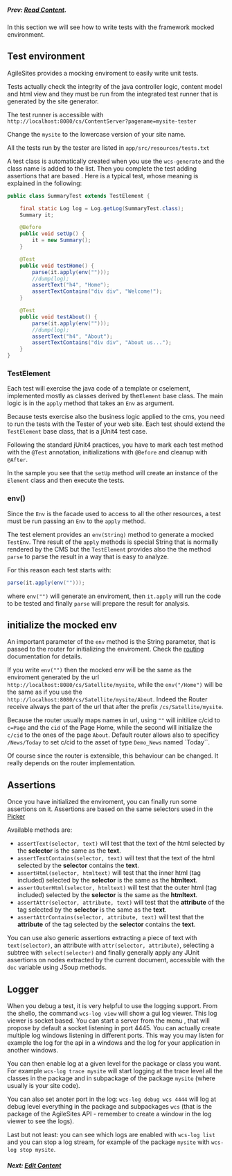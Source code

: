 
##### Prev:  [Read Content](ReadContent.md).

In this section we will see how to write tests with the framework mocked environment.

## Test environment

AgileSites provides a mocking enviroment to easily write unit tests.

Tests actually check the integrity of the java controller logic, content model and html view and they must be run from the integrated test runner that is generated by the site generator.

The test runner is accessible with `http://localhost:8080/cs/ContentServer?pagename=mysite-tester`

Change the `mysite` to the lowercase version of your site name.

All the tests run by the tester are listed in `app/src/resources/tests.txt`

A test class is automatically created when you use the `wcs-generate` and the class name is added to the list. Then you complete the test adding assertions that are based . Here is a typical test, whose meaning is explained in the following:

```java
public class SummaryTest extends TestElement {

	final static Log log = Log.getLog(SummaryTest.class);
	Summary it;

	@Before
	public void setUp() {
		it = new Summary();
	}

	@Test
	public void testHome() {
		parse(it.apply(env("")));
		//dump(log);
		assertText("h4", "Home");		
		assertTextContains("div div", "Welcome!");
	}

	@Test
	public void testAbout() {
		parse(it.apply(env("")));
		//dump(log);
		assertText("h4", "About");		
		assertTextContains("div div", "About us...");
	}
}
```

###  TestElement 

Each test will exercise the java code of a template or cselement, implemented mostly as classes derived by the`Element` base class. The main logic is in the `apply` method that takes an `Env` as argument.

Because tests exercise also the business logic applied to the cms, you need to run the tests with the Tester of your web site. Each test should extend the `TestElement` base class, that is a jUnit4 test case.

Following the standard jUnit4 practices, you have to mark each test method with the `@Test` annotation, initializations with `@Before` and cleanup with `@After`.

In the sample you see that the `setUp` method will create an instance of the `Element` class and then execute the tests.


### env()

Since the `Env` is the facade used to access to all the other resources, a test must be run passing an `Env` to the `apply` method. 

The test element provides an `env(String)` method to generate a mocked `TestEnv`. Thre result of the `apply` methods is special String that is normally rendered by the CMS but the `TestElement` provides also the the method `parse` to parse the result in a way that is easy to analyze.

For this reason each test starts with:

```java
parse(it.apply(env("")));
```

where `env("")` will generate an enviroment, then `it.apply` will run the code to be tested and finally `parse` will prepare the result for analysis.


## initialize the mocked env

An important parameter of the `env` method is the String parameter, that is passed to the router for initializing the enviroment. Check the [routing](../reference/Routing.md) documentation for details. 

If you write `env("")` then the mocked env will be the same as the enviroment generated by the url `http://localhost:8080/cs/Satellite/mysite`, while the `env("/Home")` will be the same as if you use the `http://localhost:8080/cs/Satellite/mysite/About`. Indeed the Router receive always the part of the url that after the prefix `/cs/Satellite/mysite`.

Because the router usually maps names in url, using `""` will initilize c/cid to `c=Page` and the `cid` of the Page Home, while the second will initialize the `c/cid` to the ones of the page `About`. Default router allows also to specificy `/News/Today` to set c/cid to the asset of type 
`Demo_News` named `Today``. 

Of course since the router is extensible, this behaviour can be changed. It really depends on the router implementation.


## Assertions

Once you have initialized the enviroment, you can finally run some assertions on it. Assertions are based on the same selectors used in the [Picker](../reference/Picker.md)

Available  methods are:

- `assertText(selector, text)` will test that  the text of the html selected by the **selector** is the same as the **text**.
- `assertTextContains(selector, text)` will test that  the text of the html selected by the **selector** contains  the **text**.
- `assertHtml(selector, htmltext)` will test that  the inner html  (tag included) selected by the **selector** is the same as  the **htmltext**.
- `assertOuterHtml(selector, htmltext)` will test that  the outer html  (tag included) selected by the **selector** is the same as  the **htmltext**.
- `assertAttr(selector, attribute, text)` will test that  the **attribute** of the tag  selected by the **selector** is the same as  the **text**.
- `assertAttrContains(selector, attribute, text)` will test that  the **attribute** of the tag  selected by the **selector** contains the **text**.

You can use also generic assertions extracting a piece of text with `text(selector)`, an attribute with `attr(selector, attribute)`, selecting a subtree with `select(selector)` and finally generally apply any JUnit assertions on nodes extracted by the current document, accessible with the `doc` variable using JSoup methods.

## Logger

When you debug a test, it is very helpful to use the logging support. From the shello, the command `wcs-log view` will show a gui log viewer. This log viewer is socket based. You can start a server from the menu , that will propose by default a socket listening in port 4445. You can actually create multiple log windows listening in different ports. This way you may listen for example the log for the api in a windows and the log for your application in another windows.

You can then enable log at a given level for the package or class you want. For example `wcs-log trace mysite` will start logging at the trace level all the classes in the package and in subpackage of the package `mysite` (where usually is your site code).

You can also set anoter port in the log: `wcs-log debug wcs 4444` will log at debug level everything in the package and subpackages `wcs` (that is the package of the AgileSites API - remember to create a window in the log viewer to see the logs).

Last but not least: you can see which logs are enabled with `wcs-log list` and you can stop a log stream, for example of the package `mysite` with `wcs-log stop mysite`.

##### Next:  [Edit Content](EditContent.md)
